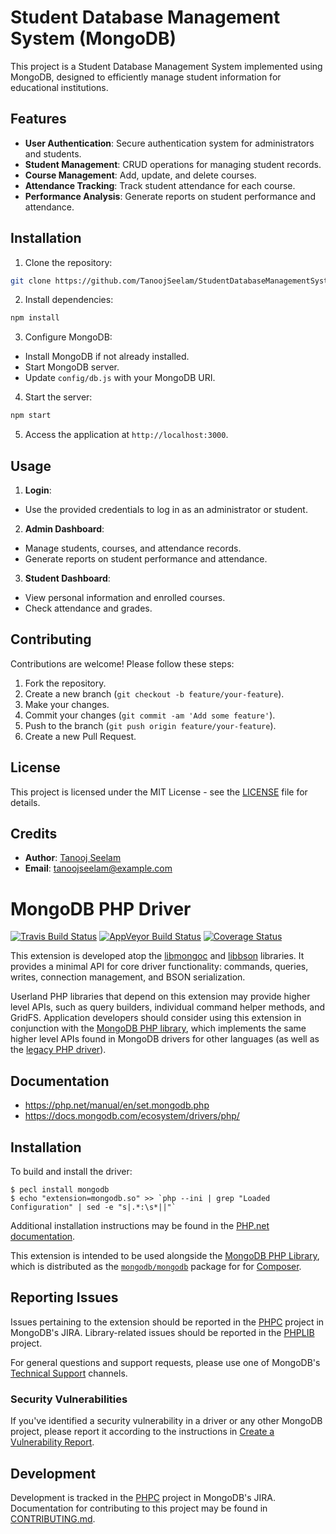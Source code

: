 # Student Database Management System (MongoDB)

This project is a Student Database Management System implemented using MongoDB, designed to efficiently manage student information for educational institutions.

## Features

- **User Authentication**: Secure authentication system for administrators and students.
- **Student Management**: CRUD operations for managing student records.
- **Course Management**: Add, update, and delete courses.
- **Attendance Tracking**: Track student attendance for each course.
- **Performance Analysis**: Generate reports on student performance and attendance.

## Installation

1. Clone the repository:
```sh
git clone https://github.com/TanoojSeelam/StudentDatabaseManagementSystem_MongoDB.git
```

2. Install dependencies:
```sh
npm install
```

3. Configure MongoDB:
- Install MongoDB if not already installed.
- Start MongoDB server.
- Update `config/db.js` with your MongoDB URI.

4. Start the server:
```sh
npm start
```

5. Access the application at `http://localhost:3000`.

## Usage

1. **Login**: 
- Use the provided credentials to log in as an administrator or student.

2. **Admin Dashboard**:
- Manage students, courses, and attendance records.
- Generate reports on student performance and attendance.

3. **Student Dashboard**:
- View personal information and enrolled courses.
- Check attendance and grades.

## Contributing

Contributions are welcome! Please follow these steps:

1. Fork the repository.
2. Create a new branch (`git checkout -b feature/your-feature`).
3. Make your changes.
4. Commit your changes (`git commit -am 'Add some feature'`).
5. Push to the branch (`git push origin feature/your-feature`).
6. Create a new Pull Request.

## License

This project is licensed under the MIT License - see the [LICENSE](LICENSE) file for details.

## Credits

- **Author**: [Tanooj Seelam](https://github.com/TanoojSeelam)
- **Email**: tanoojseelam@example.com

# MongoDB PHP Driver

[![Travis Build Status](https://api.travis-ci.org/mongodb/mongo-php-driver.png?branch=master)](https://travis-ci.org/mongodb/mongo-php-driver)
[![AppVeyor Build Status](https://ci.appveyor.com/api/projects/status/gbd3t99ucib5n8sf?svg=true)](https://ci.appveyor.com/project/jmikola/mongo-php-driver)
[![Coverage Status](https://coveralls.io/repos/github/mongodb/mongo-php-driver/badge.svg?branch=master)](https://coveralls.io/github/mongodb/mongo-php-driver?branch=master)

This extension is developed atop the
[libmongoc](https://github.com/mongodb/mongo-c-driver) and
[libbson](https://github.com/mongodb/libbson) libraries. It provides a minimal
API for core driver functionality: commands, queries, writes, connection
management, and BSON serialization.

Userland PHP libraries that depend on this extension may provide higher level
APIs, such as query builders, individual command helper methods, and GridFS.
Application developers should consider using this extension in conjunction with
the [MongoDB PHP library](https://github.com/mongodb/mongo-php-library), which
implements the same higher level APIs found in MongoDB drivers for other
languages (as well as the
[legacy PHP driver](https://php.net/manual/en/book.mongo.php)).

## Documentation

 - https://php.net/manual/en/set.mongodb.php
 - https://docs.mongodb.com/ecosystem/drivers/php/

## Installation

To build and install the driver:

    $ pecl install mongodb
    $ echo "extension=mongodb.so" >> `php --ini | grep "Loaded Configuration" | sed -e "s|.*:\s*||"`

Additional installation instructions may be found in the
[PHP.net documentation](https://php.net/manual/en/mongodb.installation.php).

This extension is intended to be used alongside the
[MongoDB PHP Library](https://github.com/mongodb/mongo-php-library), which is
distributed as the
[`mongodb/mongodb`](https://packagist.org/packages/mongodb/mongodb) package for
for [Composer](https://getcomposer.org).

## Reporting Issues

Issues pertaining to the extension should be reported in the
[PHPC](https://jira.mongodb.org/secure/CreateIssue!default.jspa?project-field=PHPC)
project in MongoDB's JIRA. Library-related issues should be reported in the
[PHPLIB](https://jira.mongodb.org/secure/CreateIssue!default.jspa?project-field=PHPLIB)
project.

For general questions and support requests, please use one of MongoDB's
[Technical Support](https://docs.mongodb.com/manual/support/) channels.

### Security Vulnerabilities

If you've identified a security vulnerability in a driver or any other MongoDB
project, please report it according to the instructions in
[Create a Vulnerability Report](https://docs.mongodb.org/manual/tutorial/create-a-vulnerability-report).

## Development

Development is tracked in the
[PHPC](https://jira.mongodb.org/projects/PHPC/summary) project in MongoDB's
JIRA. Documentation for contributing to this project may be found in
[CONTRIBUTING.md](CONTRIBUTING.md).
